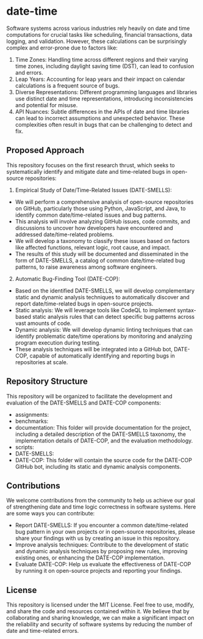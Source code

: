# date-time

Software systems across various industries rely heavily on date and time computations for crucial tasks like scheduling, financial transactions, data logging, and validation. However, these calculations can be surprisingly complex and error-prone due to factors like:
1. Time Zones: Handling time across different regions and their varying time zones, including daylight saving time (DST), can lead to confusion and errors.
2. Leap Years: Accounting for leap years and their impact on calendar calculations is a frequent source of bugs.
3. Diverse Representations: Different programming languages and libraries use distinct date and time representations, introducing inconsistencies and potential for misuse.
4. API Nuances: Subtle differences in the APIs of date and time libraries can lead to incorrect assumptions and unexpected behavior.
These complexities often result in bugs that can be challenging to detect and fix.

## Proposed Approach

This repository focuses on the first research thrust, which seeks to systematically identify and mitigate date and time-related bugs in open-source repositories:

1. Empirical Study of Date/Time-Related Issues (DATE-SMELLS):
- We will perform a comprehensive analysis of open-source repositories on GitHub, particularly those using Python, JavaScript, and Java, to identify common date/time-related issues and bug patterns.
- This analysis will involve analyzing GitHub issues, code commits, and discussions to uncover how developers have encountered and addressed date/time-related problems.
- We will develop a taxonomy to classify these issues based on factors like affected functions, relevant logic, root cause, and impact.
- The results of this study will be documented and disseminated in the form of DATE-SMELLS, a catalog of common date/time-related bug patterns, to raise awareness among software engineers.

2. Automatic Bug-Finding Tool (DATE-COP):
- Based on the identified DATE-SMELLS, we will develop complementary static and dynamic analysis techniques to automatically discover and report date/time-related bugs in open-source projects.
- Static analysis: We will leverage tools like CodeQL to implement syntax-based static analysis rules that can detect specific bug patterns across vast amounts of code.
- Dynamic analysis: We will develop dynamic linting techniques that can identify problematic date/time operations by monitoring and analyzing program execution during testing.
- These analysis techniques will be integrated into a GitHub bot, DATE-COP, capable of automatically identifying and reporting bugs in repositories at scale.

## Repository Structure
This repository will be organized to facilitate the development and evaluation of the DATE-SMELLS and DATE-COP components:
- assignments:
- benchmarks: 
- documentation: This folder will provide documentation for the project, including a detailed description of the DATE-SMELLS taxonomy, the implementation details of DATE-COP, and the evaluation methodology.
- scripts: 
- DATE-SMELLS:
- DATE-COP: This folder will contain the source code for the DATE-COP GitHub bot, including its static and dynamic analysis components.


## Contributions
We welcome contributions from the community to help us achieve our goal of strengthening date and time logic correctness in software systems. Here are some ways you can contribute:
- Report DATE-SMELLS: If you encounter a common date/time-related bug pattern in your own projects or in open-source repositories, please share your findings with us by creating an issue in this repository.
- Improve analysis techniques: Contribute to the development of static and dynamic analysis techniques by proposing new rules, improving existing ones, or enhancing the DATE-COP implementation.
- Evaluate DATE-COP: Help us evaluate the effectiveness of DATE-COP by running it on open-source projects and reporting your findings.

## License
This repository is licensed under the MIT License. Feel free to use, modify, and share the code and resources contained within it.
We believe that by collaborating and sharing knowledge, we can make a significant impact on the reliability and security of software systems by reducing the number of date and time-related errors.